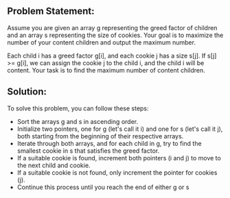 ## Problem Statement:
Assume you are given an array g representing the greed factor of children and an array s representing the size of cookies. Your goal is to maximize the number of your content children and output the maximum number.

Each child i has a greed factor g[i], and each cookie j has a size s[j]. If s[j] >= g[i], we can assign the cookie j to the child i, and the child i will be content. Your task is to find the maximum number of content children.

## Solution:
To solve this problem, you can follow these steps:

- Sort the arrays g and s in ascending order.
- Initialize two pointers, one for g (let's call it i) and one for s (let's call it j), both starting from the beginning of their respective arrays.
- Iterate through both arrays, and for each child in g, try to find the smallest cookie in s that satisfies the greed factor.
- If a suitable cookie is found, increment both pointers (i and j) to move to the next child and cookie.
- If a suitable cookie is not found, only increment the pointer for cookies (j).
- Continue this process until you reach the end of either g or s